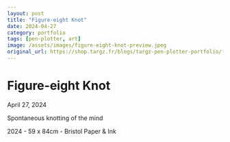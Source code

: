 ```yaml
---
layout: post
title: "Figure-eight Knot"
date: 2024-04-27
category: portfolio
tags: [pen-plotter, art]
image: /assets/images/figure-eight-knot-preview.jpeg
original_url: https://shop.targz.fr/blogs/targz-pen-plotter-portfolio/figure-eight-knot
---
```



# Figure-eight Knot
April 27, 2024

Spontaneous knotting of the mind

2024 - 59 x 84cm - Bristol Paper & Ink
